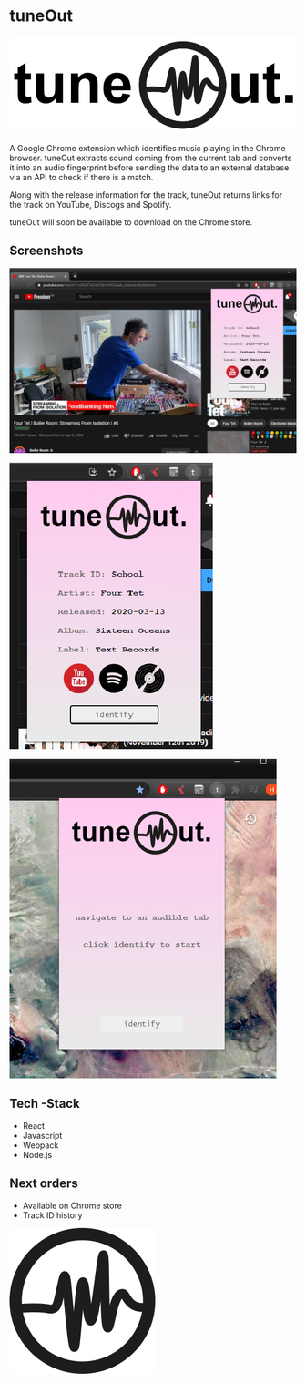 # **tuneOut**

![tuneOut logo](readmeFiles/tuneOutLogoPNG.png)

A Google Chrome extension which identifies music playing in the Chrome browser. tuneOut extracts sound coming from the current tab and converts it into an audio fingerprint before sending the data to an external database via an API to check if there is a match.

Along with the release information for the track, tuneOut returns links for the track on YouTube, Discogs and Spotify.

tuneOut will soon be available to download on the Chrome store.

## **Screenshots**

![](readmeFiles/tuneOutExample1.png)

![](readmeFiles/tuneOutExample4.png)

![](readmeFiles/tuneOutExample3.png)

## **Tech -Stack**

- React
- Javascript
- Webpack
- Node.js

## **Next orders**

- Available on Chrome store
- Track ID history

![](icons/Tuneouticon-128.svg)